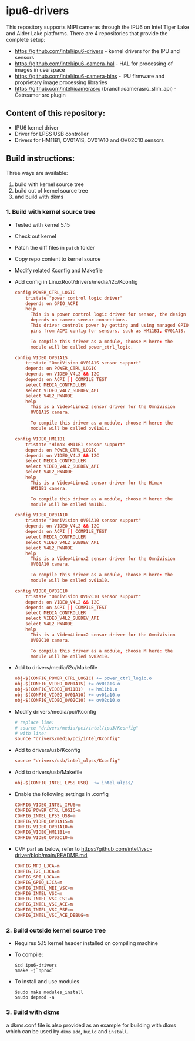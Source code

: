 # ipu6-drivers

This repository supports MIPI cameras through the IPU6 on Intel Tiger Lake and
Alder Lake platforms. There are 4 repositories that provide the complete setup:

- https://github.com/intel/ipu6-drivers - kernel drivers for the IPU and sensors
- https://github.com/intel/ipu6-camera-hal - HAL for processing of images in userspace
- https://github.com/intel/ipu6-camera-bins - IPU firmware and proprietary image processing libraries
- https://github.com/intel/icamerasrc (branch:icamerasrc_slim_api) - Gstreamer src plugin


## Content of this repository:
- IPU6 kernel driver
- Driver for LPSS USB controller
- Drivers for HM11B1, OV01A1S, OV01A10 and OV02C10 sensors

## Build instructions:
Three ways are available:
1. build with kernel source tree
2. build out of kernel source tree
3. and build with dkms

### 1. Build with kernel source tree
- Tested with kernel 5.15
- Check out kernel
- Patch the diff files in `patch` folder
- Copy repo content to kernel source
- Modify related Kconfig and Makefile
- Add config in LinuxRoot/drivers/media/i2c/Kconfig
	```conf
	config POWER_CTRL_LOGIC
		tristate "power control logic driver"
		depends on GPIO_ACPI
		help
		  This is a power control logic driver for sensor, the design
		  depends on camera sensor connections.
		  This driver controls power by getting and using managed GPIO
		  pins from ACPI config for sensors, such as HM11B1, OV01A1S.

		  To compile this driver as a module, choose M here: the
		  module will be called power_ctrl_logic.

	config VIDEO_OV01A1S
		tristate "OmniVision OV01A1S sensor support"
		depends on POWER_CTRL_LOGIC
		depends on VIDEO_V4L2 && I2C
		depends on ACPI || COMPILE_TEST
		select MEDIA_CONTROLLER
		select VIDEO_V4L2_SUBDEV_API
		select V4L2_FWNODE
		help
		  This is a Video4Linux2 sensor driver for the OmniVision
		  OV01A1S camera.

		  To compile this driver as a module, choose M here: the
		  module will be called ov01a1s.

	config VIDEO_HM11B1
		tristate "Himax HM11B1 sensor support"
		depends on POWER_CTRL_LOGIC
		depends on VIDEO_V4L2 && I2C
		select MEDIA_CONTROLLER
		select VIDEO_V4L2_SUBDEV_API
		select V4L2_FWNODE
		help
		  This is a Video4Linux2 sensor driver for the Himax
		  HM11B1 camera.

		  To compile this driver as a module, choose M here: the
		  module will be called hm11b1.

	config VIDEO_OV01A10
		tristate "OmniVision OV01A10 sensor support"
		depends on VIDEO_V4L2 && I2C
		depends on ACPI || COMPILE_TEST
		select MEDIA_CONTROLLER
		select VIDEO_V4L2_SUBDEV_API
		select V4L2_FWNODE
		help
		  This is a Video4Linux2 sensor driver for the OmniVision
		  OV01A10 camera.

		  To compile this driver as a module, choose M here: the
		  module will be called ov01a10.

	config VIDEO_OV02C10
		tristate "OmniVision OV02C10 sensor support"
		depends on VIDEO_V4L2 && I2C
		depends on ACPI || COMPILE_TEST
		select MEDIA_CONTROLLER
		select VIDEO_V4L2_SUBDEV_API
		select V4L2_FWNODE
		help
		  This is a Video4Linux2 sensor driver for the OmniVision
		  OV02C10 camera.

		  To compile this driver as a module, choose M here: the
		  module will be called ov02c10.

	```

- Add to drivers/media/i2c/Makefile
	```makefile
	obj-$(CONFIG_POWER_CTRL_LOGIC) += power_ctrl_logic.o
	obj-$(CONFIG_VIDEO_OV01A1S) += ov01a1s.o
	obj-$(CONFIG_VIDEO_HM11B1)  += hm11b1.o
	obj-$(CONFIG_VIDEO_OV01A10) += ov01a10.o
	obj-$(CONFIG_VIDEO_OV02C10) += ov02c10.o
	```

- Modify drivers/media/pci/Kconfig
	```conf
	# replace line:
	# source "drivers/media/pci/intel/ipu3/Kconfig"
	# with line:
	source "drivers/media/pci/intel/Kconfig"
	```

- Add to drivers/usb/Kconfig
	```conf
	source "drivers/usb/intel_ulpss/Kconfig"
	```

- Add to drivers/usb/Makefile
	```makefile
	obj-$(CONFIG_INTEL_LPSS_USB)  += intel_ulpss/
	```

- Enable the following settings in .config
	```conf
	CONFIG_VIDEO_INTEL_IPU6=m
	CONFIG_POWER_CTRL_LOGIC=m
	CONFIG_INTEL_LPSS_USB=m	
	CONFIG_VIDEO_OV01A1S=m
	CONFIG_VIDEO_OV01A10=m
	CONFIG_VIDEO_HM11B1=m
	CONFIG_VIDEO_OV02C10=m
	```
- CVF part as below, refer to https://github.com/intel/ivsc-driver/blob/main/README.md
	```conf
	CONFIG_MFD_LJCA=m
	CONFIG_I2C_LJCA=m
	CONFIG_SPI_LJCA=m
	CONFIG_GPIO_LJCA=m
	CONFIG_INTEL_MEI_VSC=m
	CONFIG_INTEL_VSC=m
	CONFIG_INTEL_VSC_CSI=m
	CONFIG_INTEL_VSC_ACE=m
	CONFIG_INTEL_VSC_PSE=m
	CONFIG_INTEL_VSC_ACE_DEBUG=m
	```
### 2. Build outside kernel source tree
- Requires 5.15 kernel header installed on compiling machine
- To compile:
	```shell
	$cd ipu6-drivers
	$make -j`nproc`
	```

- To install and use modules
	```shell
	$sudo make modules_install
	$sudo depmod -a
	```

### 3. Build with dkms
a dkms.conf file is also provided as an example for building with dkms
which can be used by `dkms` `add`, `build` and `install`.
